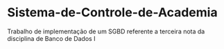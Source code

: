 # Sistema-de-Controle-de-Academia
Trabalho de implementação de um SGBD referente a terceira nota da disciplina de Banco de Dados I
